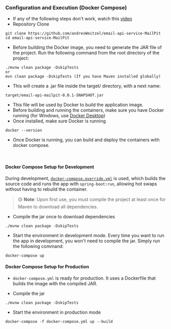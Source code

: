 ### Configuration and Execution (Docker Compose)
* If any of the following steps don't work, watch this [video](https://www.youtube.com/watch?v=QMlpFdOQHfI)
* Repository Clone
```git
git clone https://github.com/andresWeitzel/email-api-service-MailPit
cd email-api-service-MailPit
```
* Before building the Docker image, you need to generate the JAR file of the project. Run the following command from the root directory of the project:
```git
./mvnw clean package -DskipTests
or
mvn clean package -DskipTests (If you have Maven installed globally)
```
* This will create a .jar file inside the target/ directory, with a next name:
```git
target/email-api-mailpit-0.0.1-SNAPSHOT.jar
```
* This file will be used by Docker to build the application image.
* Before building and running the containers, make sure you have Docker running (for Windows, use [Docker Desktop]([https://nodejs.org/en/download](https://www.docker.com/products/docker-desktop/)))
* Once installed, make sure Docker is running
```git
docker --version
```
* Once Docker is running, you can build and deploy the containers with docker compose.

  <br>

#### Docker Compose Setup for Development

During development, [`docker-compose.override.yml`](./docker-compose.override.yml) is used, which builds the source code and runs the app with `spring-boot:run`, allowing hot swaps without having to rebuild the container.

> 🟡 **Note**: Upon first use, you must compile the project at least once for Maven to download all dependencies.

* Compile the jar once to download dependencies
```git
./mvnw clean package -DskipTests
```
* Start the environment in development mode. Every time you want to run the app in development, you won't need to compile the jar. Simply run the following command:
```git
docker-compose up
```

#### Docker Compose Setup for Production

* `docker-compose.yml` is ready for production. It uses a Dockerfile that builds the image with the compiled JAR.

* Compile the jar
```git
./mvnw clean package -DskipTests
```
* Start the environment in production mode
```git
docker-compose -f docker-compose.yml up --build
```
